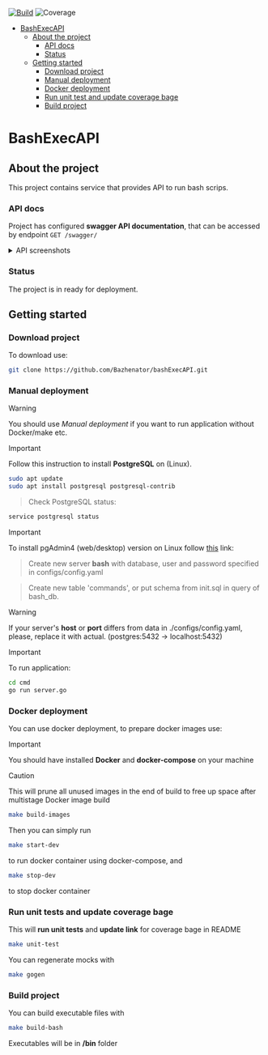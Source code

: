 [![Build](https://github.com/Bazhenator/bashExecAPI/actions/workflows/build.yaml/badge.svg)](https://github.com/Bazhenator/bashExecAPI/actions/workflows/build.yaml)
![Coverage](https://img.shields.io/badge/Coverage-84.5%25-green)
<!-- START doctoc generated TOC please keep comment here to allow auto update -->
<!-- DON'T EDIT THIS SECTION, INSTEAD RE-RUN doctoc TO UPDATE -->
<!--   *generated with [DocToc](https://github.com/thlorenz/doctoc)* -->

- [BashExecAPI](#bashExecAPI)
  - [About the project](#about-the-project)
    - [API docs](#api-docs)
    - [Status](#status)
  - [Getting started](#getting-started)
    - [Download project](#download-project)
    - [Manual deployment](#manual-deployment)
    - [Docker deployment](#docker-deployment)
    - [Run unit test and update coverage bage](#run-unit-test-and-update-coverage-bage)
    - [Build project](#build-project)

<!-- END doctoc generated TOC please keep comment here to allow auto update -->


# BashExecAPI

## About the project

This project contains service that provides API to run bash scrips.

### API docs

Project has configured **swagger API documentation**, that can be accessed by endpoint `GET /swagger/`
<details>
  <summary>API screenshots</summary>
  <img src="https://github.com/Bazhenator/bashExecAPI/assets/113100166/57e232d0-7f53-4869-9323-6346a4ca5e9b">
</details>

  

### Status

The project is in ready for deployment.

## Getting started

### Download project

To download use:
```bash
git clone https://github.com/Bazhenator/bashExecAPI.git
```

### Manual deployment
> [!WARNING]
> You should use _Manual deployment_ if you want to run application without Docker/make etc.


> [!IMPORTANT]
> Follow this instruction to install **PostgreSQL** on (Linux).
```bash
sudo apt update
sudo apt install postgresql postgresql-contrib
```
> Check PostgreSQL status:
```bash
service postgresql status
```
> [!IMPORTANT]
> To install pgAdmin4 (web/desktop) version on Linux follow [this](https://www.pgadmin.org/download/pgadmin-4-apt/) link:


> Create new server **bash** with database, user and password specified in configs/config.yaml


> Create new table 'commands', or put schema from init.sql in query of bash_db.


> [!WARNING]
> If your server's **host** or **port** differs from data in ./configs/config.yaml, please, replace it with actual. (postgres:5432 -> localhost:5432)
 

 
> [!IMPORTANT]
> To run application:
```bash
cd cmd
go run server.go
```
### Docker deployment

You can use docker deployment, to prepare docker images use:
> [!IMPORTANT]
> You should have installed **Docker** and **docker-compose** on your machine


> [!CAUTION]
> This will prune all unused images in the end of build to free up space after multistage Docker image build
```bash
make build-images
```

Then you can simply run
```bash
make start-dev
```
to run docker container using docker-compose, and

```bash
make stop-dev
```
to stop docker container

### Run unit tests and update coverage bage

This will **run unit tests** and **update link** for coverage bage in README
```bash
make unit-test
```
You can regenerate mocks with
```bash
make gogen
```

### Build project

You can build executable files with
```bash
make build-bash
```
Executables will be in **/bin** folder
